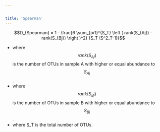 ```yaml
---


title: 'Spearman'
---
```

$$D_{Spearman} = 1 - \frac{6 \sum_{j=1}^{S_T}  \left ( rank(S_{Aj}) - rank(S_{Bj}) \right )^2} {S_T (S^2_T-1)}$$

-   where $$rank(S_{Aj})$$ is the number of OTUs in sample A with higher
    or equal abundance to $$S_{Aj}$$.
-   where $$rank(S_{Bj})$$ is the number of OTUs in sample B with higher
    or equal abundance to $$S_{Bj}$$.
-   where S\_T is the total number of OTUs.
